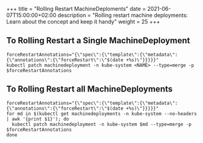 +++
title = "Rolling Restart MachineDeploments"
date = 2021-06-07T15:00:00+02:00
description = "Rolling restart machine deployments: Learn about the concept and keep it handy"
weight = 25
+++

## To Rolling Restart a Single MachineDeployment

```shell
forceRestartAnnotations="{\"spec\":{\"template\":{\"metadata\":{\"annotations\":{\"forceRestart\":\"$(date +%s)\"}}}}}"
kubectl patch machinedeployment -n kube-system <NAME> --type=merge -p $forceRestartAnnotations 
```

## To Rolling Restart all MachineDeployments

```shell
forceRestartAnnotations="{\"spec\":{\"template\":{\"metadata\":{\"annotations\":{\"forceRestart\":\"$(date +%s)\"}}}}}"
for md in $(kubectl get machinedeployments -n kube-system --no-headers | awk '{print $1}'); do
  kubectl patch machinedeployment -n kube-system $md --type=merge -p $forceRestartAnnotations
done
```
